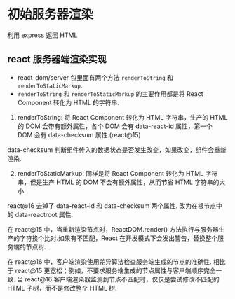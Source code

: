 # 初始服务器渲染

利用 express 返回 HTML

## react 服务器端渲染实现

* react-dom/server 包里面有两个方法 `renderToString` 和 `renderToStaticMarkup`.
* `renderToString` 和 `renderToStaticMarkup` 的主要作用都是将 React Component 转化为 HTML 的字符串.

1. renderToString: 将 React Component 转化为 HTML 字符串，生产的 HTML 的 DOM 会带有额外属性，各个 DOM 会有 data-react-id 属性，第一个 DOM 会有 data-checksum 属性.(react@15)

data-checksum 判断组件传入的数据状态是否发生改变，如果改变，组件会重新渲染.

2. renderToStaticMarkup: 同样是将 React Component 转化为 HTML 字符串，但是生产 HTML 的 DOM 不会有额外属性，从而节省 HTML 字符串的大小.

react@16 去掉了 data-react-id 和 data-checksum 两个属性. 改为在根节点中的 data-reactroot 属性.

在 react@15 中，当重新渲染节点时，ReactDOM.render() 方法执行与服务器生产的字符挨个比对.如果有不匹配，React 在开发模式下会发出警告，替换整个服务端的节点树.

在 react@16 中，客户端渲染使用差异算法检查服务端生成的节点的准确性. 相比于 react@15 更宽松；例如，不要求服务端生成的节点属性与客户端顺序完全一致. 当 react@16 客户端渲染器监测到节点不匹配时，仅仅是尝试修改不匹配的 HTML 子树，而不是修改整个 HTML 树.